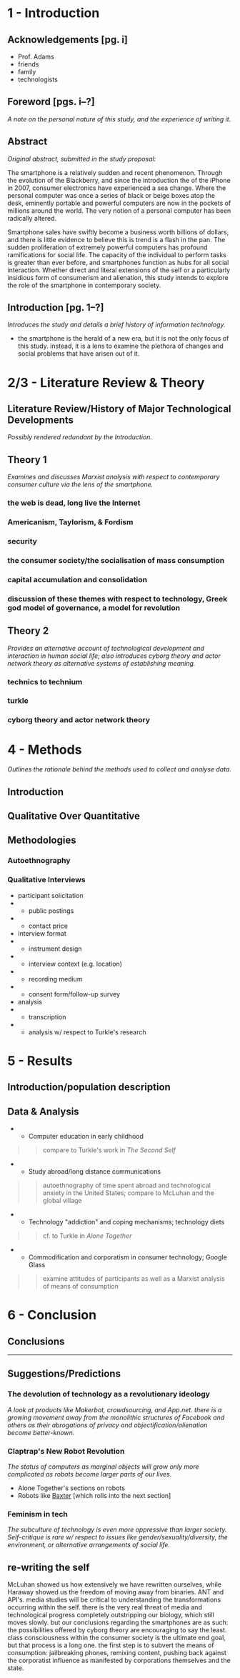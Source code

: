 # 1 - Introduction

## Acknowledgements [pg. i]

- Prof. Adams
- friends
- family
- technologists

## Foreword [pgs. i–?]

*A note on the personal nature of this study, and the experience of writing it.*

## Abstract

*Original abstract, submitted in the study proposal:*

The smartphone is a relatively sudden and recent phenomenon. Through the evolution of the Blackberry, and since the introduction the of the iPhone in 2007, consumer electronics have experienced a sea change. Where the personal computer was once a series of black or beige boxes atop the desk, eminently portable and powerful computers are now in the pockets of millions around the world. The very notion of a personal computer has been radically altered.

Smartphone sales have swiftly become a business worth billions of dollars, and there is little evidence to believe this is trend is a flash in the pan. The sudden proliferation of extremely powerful computers has profound ramifications for social life. The capacity of the individual to perform tasks is greater than ever before, and smartphones function as hubs for all social interaction. Whether direct and literal extensions of the self or a particularly insidious form of consumerism and alienation, this study intends to explore the role of the smartphone in contemporary society.

## Introduction [pg. 1–?]

*Introduces the study and details a brief history of information technology.*

- the smartphone is the herald of a new era, but it is not the only focus of this study. instead, it is a lens to examine the plethora of changes and social problems that have arisen out of it.

# 2/3 - Literature Review & Theory

## Literature Review/History of Major Technological Developments

*Possibly rendered redundant by the Introduction.*

## Theory 1

*Examines and discusses Marxist analysis with respect to contemporary consumer culture via the lens of the smartphone.*

### the web is dead, long live the Internet

### Americanism, Taylorism, & Fordism

### security

### the consumer society/the socialisation of mass consumption

### capital accumulation and consolidation

### discussion of these themes with respect to technology, Greek god model of governance, a model for revolution

## Theory 2

*Provides an alternative account of technological development and interaction in human social life; also introduces cyborg theory and actor network theory as alternative systems of establishing meaning.*

### technics to technium

### turkle

### cyborg theory and actor network theory

# 4 - Methods

*Outlines the rationale behind the methods used to collect and analyse data.*

## Introduction

## Qualitative Over Quantitative

## Methodologies

### Autoethnography

### Qualitative Interviews

- participant solicitation
- - public postings
- - contact price
- interview format
- - instrument design
- - interview context (e.g. location)
- - recording medium
- - consent form/follow-up survey
- analysis
- - transcription
- - analysis w/ respect to Turkle's research

# 5 - Results

## Introduction/population description

## Data & Analysis

- - Computer education in early childhood
> > compare to Turkle's work in *The Second Self*
- - Study abroad/long distance communications
> > autoethnography of time spent abroad and technological anxiety in the United States; compare to McLuhan and the global village
- - Technology "addiction" and coping mechanisms; technology diets
> > cf. to Turkle in *Alone Together*
- - Commodification and corporatism in consumer technology; Google Glass
> > examine attitudes of participants as well as a Marxist analysis of means of consumption

# 6 - Conclusion

## Conclusions

***

## Suggestions/Predictions

### The devolution of technology as a revolutionary ideology

*A look at products like Makerbot, crowdsourcing, and App.net. there is a growing movement away from the monolithic structures of Facebook and others as their abrogations of privacy and objectification/alienation become better-known.*

### Claptrap's New Robot Revolution
*The status of computers as marginal objects will grow only more complicated as robots become larger parts of our lives.*

- Alone Together's sections on robots
- Robots like [Baxter](http://www.rethinkrobotics.com/index.php/products/baxter/) [which rolls into the next section]

### Feminism in tech

*The subculture of technology is even more oppressive than larger society. Self-critique is rare w/ respect to issues like gender/sexuality/diversity, the environment, or alternative arrangements of social life.*

## re-writing the self

McLuhan showed us how extensively we have rewritten ourselves, while Haraway showed us the freedom of moving away from binaries. ANT and API's. media studies will be critical to understanding the transformations occurring within the self. there is the very real threat of media and technological progress completely outstripping our biology, which still moves slowly. but our conclusions regarding the smartphones are as such: the possibilities offered by cyborg theory are encouraging to say the least. class consciousness within the consumer society is the ultimate end goal, but that process is a long one. the first step is to subvert the means of consumption: jailbreaking phones, remixing content, pushing back against the corporatist influence as manifested by corporations themselves and the state.